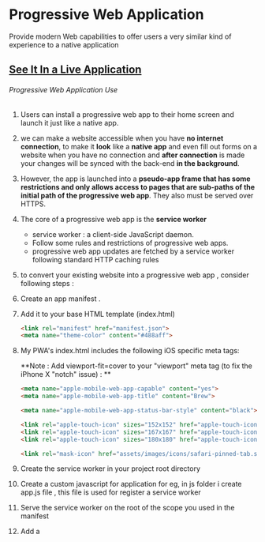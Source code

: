# Progressive Web Application
Provide modern Web capabilities to offer users a very similar kind of experience to a native application

## [See It In a Live Application](https://aarvitech.com/Research/PWA/pwa-examples-master/a2hs/)

###### Progressive Web Application Use
1. Users can install a progressive web app to their home screen and launch it just like a native app. 
2. we can make a website accessible when you have <b>no internet connection</b>, to make it <b>look</b> like a <b>native app</b> and even fill out forms on a website when you have no connection and <b>after connection</b> is made your changes will be synced with the back-end <b>in the background</b>.
3.  However, the app is launched into a <b>pseudo-app frame that has some restrictions and only allows access to pages that are sub-paths of the initial path of the progressive web app</b>. They also must be served over HTTPS.
4. The core of a progressive web app is the <b>service worker</b>
    - service worker : a client-side JavaScript daemon. 
    - </b>Follow some  rules and restrictions of progressive web apps</b>.
    - </b>progressive web app updates are fetched by a service worker following standard HTTP caching rules</b>
5. to convert your existing website into a progressive web app , consider following steps : 
  1. Create an app manifest .
  2. Add it to your base HTML template (index.html)
      ```html
      <link rel="manifest" href="manifest.json">
      <meta name="theme-color" content="#488aff">
      ```
  3. My PWA's index.html includes the following iOS specific meta tags:
  
      **Note : Add viewport-fit=cover to your "viewport" meta tag (to fix the iPhone X "notch" issue) : **
      ```html
      <meta name="apple-mobile-web-app-capable" content="yes">
      <meta name="apple-mobile-web-app-title" content="Brew">

      <meta name="apple-mobile-web-app-status-bar-style" content="black">

      <link rel="apple-touch-icon" sizes="152x152" href="apple-touch-icon-ipad.png" type="image/png">
      <link rel="apple-touch-icon" sizes="167x167" href="apple-touch-icon-ipad-retina.png" type="image/png">
      <link rel="apple-touch-icon" sizes="180x180" href="apple-touch-icon-iphone-retina.png" type="image/png">

      <link rel="mask-icon" href="assets/images/icons/safari-pinned-tab.svg" color="#5bbad5">
      ```
  4. Create the service worker in your project root directory
  5. Create a custom javascript for application for eg, in js folder i create app.js file ,
  this file is used for register a service worker
  6. Serve the service worker on the root of the scope you used in the manifest
  7. Add a <script> block to your base HTML template to load the service worker, 
  add your application javascript file in all html pages. I include app.js in all html files.
  8. Deploy your progressive web app
  9. Use your progressive web app in Android
    
    Note : To Show ICON and SPALSH SCREEN in IOS Mobile ApplicationUser have to doconfigure icon and splash screen in index.html (base File) in a  head section  , Follow the below Link to congigure icon in IOS :
    
[ConfiguringWebApplications](https://developer.apple.com/library/archive/documentation/AppleApplications/Reference/SafariWebContent/ConfiguringWebApplications/ConfiguringWebApplications.html) 

[device-screen-sizes-and-orientations](https://developer.apple.com/design/human-interface-guidelines/ios/visual-design/adaptivity-and-layout/#device-screen-sizes-and-orientations)

